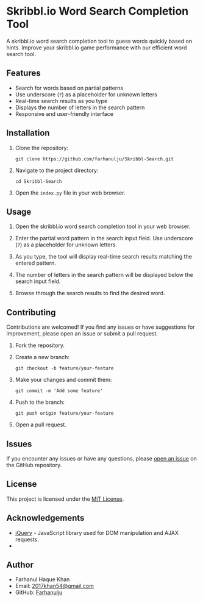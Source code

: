 # Skribbl.io Word Search Completion Tool

A skribbl.io word search completion tool to guess words quickly based on hints. Improve your skribbl.io game performance with our efficient word search tool.

## Features

- Search for words based on partial patterns
- Use underscore (`?`) as a placeholder for unknown letters
- Real-time search results as you type
- Displays the number of letters in the search pattern
- Responsive and user-friendly interface

## Installation

1. Clone the repository:
   ```
   git clone https://github.com/farhanulju/Skribbl-Search.git
   ```

2. Navigate to the project directory:
   ```
   cd Skribbl-Search
   ```

3. Open the `index.py` file in your web browser.

## Usage

1. Open the skribbl.io word search completion tool in your web browser.

2. Enter the partial word pattern in the search input field. Use underscore (`?`) as a placeholder for unknown letters.

3. As you type, the tool will display real-time search results matching the entered pattern.

4. The number of letters in the search pattern will be displayed below the search input field.

5. Browse through the search results to find the desired word.

## Contributing

Contributions are welcomed! If you find any issues or have suggestions for improvement, please open an issue or submit a pull request.

1. Fork the repository.

2. Create a new branch:
   ```
   git checkout -b feature/your-feature
   ```

3. Make your changes and commit them:
   ```
   git commit -m 'Add some feature'
   ```

4. Push to the branch:
   ```
   git push origin feature/your-feature
   ```

5. Open a pull request.

## Issues

If you encounter any issues or have any questions, please [open an issue](https://github.com/farhanulju/Skribbl-Search/issues) on the GitHub repository.

## License

This project is licensed under the [MIT License](LICENSE).

## Acknowledgements

- [jQuery](https://jquery.com/) - JavaScript library used for DOM manipulation and AJAX requests.
- 
## Author

- Farhanul Haque Khan
- Email: 2017khan54@gmail.com
- GitHub: [Farhanulju](https://github.com/farhanulju)

